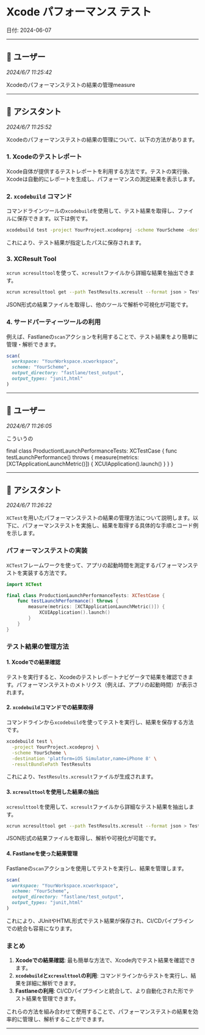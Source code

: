 # Xcode パフォーマンス テスト

日付: 2024-06-07

---

## 👤 ユーザー
*2024/6/7 11:25:42*

Xcodeのパフォーマンステストの結果の管理measure

---

## 🤖 アシスタント
*2024/6/7 11:25:52*

Xcodeのパフォーマンステストの結果の管理について、以下の方法があります。

### 1. **Xcodeのテストレポート**
Xcode自体が提供するテストレポートを利用する方法です。テストの実行後、Xcodeは自動的にレポートを生成し、パフォーマンスの測定結果を表示します。

### 2. **`xcodebuild` コマンド**
コマンドラインツールの`xcodebuild`を使用して、テスト結果を取得し、ファイルに保存できます。以下は例です。

```sh
xcodebuild test -project YourProject.xcodeproj -scheme YourScheme -destination 'platform=iOS Simulator,name=iPhone 8' -resultBundlePath TestResults
```

これにより、テスト結果が指定したパスに保存されます。

### 3. **XCResult Tool**
`xcrun xcresulttool`を使って、`xcresult`ファイルから詳細な結果を抽出できます。

```sh
xcrun xcresulttool get --path TestResults.xcresult --format json > TestResults.json
```

JSON形式の結果ファイルを取得し、他のツールで解析や可視化が可能です。

### 4. **サードパーティーツールの利用**
例えば、Fastlaneの`scan`アクションを利用することで、テスト結果をより簡単に管理・解析できます。

```ruby
scan(
  workspace: "YourWorkspace.xcworkspace",
  scheme: "YourScheme",
  output_directory: "fastlane/test_output",
  output_types: "junit,html"
)
```

---

## 👤 ユーザー
*2024/6/7 11:26:05*

こういうの

final class ProductiontLaunchPerformanceTests: XCTestCase {
    func testLaunchPerformance() throws {
        measure(metrics: \[XCTApplicationLaunchMetric()\]) {
            XCUIApplication().launch()
        }
    }
}

---

## 🤖 アシスタント
*2024/6/7 11:26:22*

`XCTest`を用いたパフォーマンステストの結果の管理方法について説明します。以下に、パフォーマンステストを実施し、結果を取得する具体的な手順とコード例を示します。

### パフォーマンステストの実装

`XCTest`フレームワークを使って、アプリの起動時間を測定するパフォーマンステストを実装する方法です。

```swift
import XCTest

final class ProductionLaunchPerformanceTests: XCTestCase {
    func testLaunchPerformance() throws {
        measure(metrics: [XCTApplicationLaunchMetric()]) {
            XCUIApplication().launch()
        }
    }
}
```

### テスト結果の管理方法

#### 1. **Xcodeでの結果確認**

テストを実行すると、Xcodeのテストレポートナビゲータで結果を確認できます。パフォーマンステストのメトリクス（例えば、アプリの起動時間）が表示されます。

#### 2. **`xcodebuild`コマンドでの結果取得**

コマンドラインから`xcodebuild`を使ってテストを実行し、結果を保存する方法です。

```sh
xcodebuild test \
  -project YourProject.xcodeproj \
  -scheme YourScheme \
  -destination 'platform=iOS Simulator,name=iPhone 8' \
  -resultBundlePath TestResults
```

これにより、`TestResults.xcresult`ファイルが生成されます。

#### 3. **`xcresulttool`を使用した結果の抽出**

`xcresulttool`を使用して、`xcresult`ファイルから詳細なテスト結果を抽出します。

```sh
xcrun xcresulttool get --path TestResults.xcresult --format json > TestResults.json
```

JSON形式の結果ファイルを取得し、解析や可視化が可能です。

#### 4. **Fastlaneを使った結果管理**

Fastlaneの`scan`アクションを使用してテストを実行し、結果を管理します。

```ruby
scan(
  workspace: "YourWorkspace.xcworkspace",
  scheme: "YourScheme",
  output_directory: "fastlane/test_output",
  output_types: "junit,html"
)
```

これにより、JUnitやHTML形式でテスト結果が保存され、CI/CDパイプラインでの統合も容易になります。

### まとめ

1. **Xcodeでの結果確認**: 最も簡単な方法で、Xcode内でテスト結果を確認できます。
2. **`xcodebuild`と`xcresulttool`の利用**: コマンドラインからテストを実行し、結果を詳細に解析できます。
3. **Fastlaneの利用**: CI/CDパイプラインと統合して、より自動化された形でテスト結果を管理できます。

これらの方法を組み合わせて使用することで、パフォーマンステストの結果を効率的に管理し、解析することができます。

---
